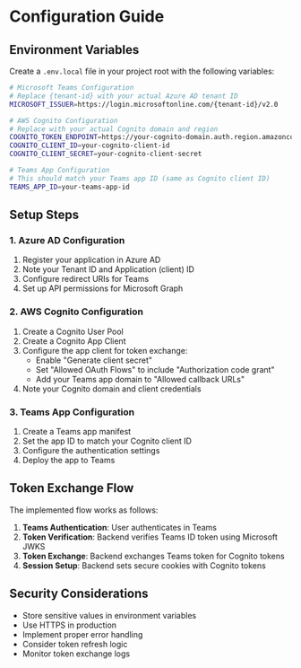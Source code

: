# Configuration Guide

## Environment Variables

Create a `.env.local` file in your project root with the following variables:

```bash
# Microsoft Teams Configuration
# Replace {tenant-id} with your actual Azure AD tenant ID
MICROSOFT_ISSUER=https://login.microsoftonline.com/{tenant-id}/v2.0

# AWS Cognito Configuration
# Replace with your actual Cognito domain and region
COGNITO_TOKEN_ENDPOINT=https://your-cognito-domain.auth.region.amazoncognito.com/oauth2/token
COGNITO_CLIENT_ID=your-cognito-client-id
COGNITO_CLIENT_SECRET=your-cognito-client-secret

# Teams App Configuration
# This should match your Teams app ID (same as Cognito client ID)
TEAMS_APP_ID=your-teams-app-id
```

## Setup Steps

### 1. Azure AD Configuration
1. Register your application in Azure AD
2. Note your Tenant ID and Application (client) ID
3. Configure redirect URIs for Teams
4. Set up API permissions for Microsoft Graph

### 2. AWS Cognito Configuration
1. Create a Cognito User Pool
2. Create a Cognito App Client
3. Configure the app client for token exchange:
   - Enable "Generate client secret"
   - Set "Allowed OAuth Flows" to include "Authorization code grant"
   - Add your Teams app domain to "Allowed callback URLs"
4. Note your Cognito domain and client credentials

### 3. Teams App Configuration
1. Create a Teams app manifest
2. Set the app ID to match your Cognito client ID
3. Configure the authentication settings
4. Deploy the app to Teams

## Token Exchange Flow

The implemented flow works as follows:

1. **Teams Authentication**: User authenticates in Teams
2. **Token Verification**: Backend verifies Teams ID token using Microsoft JWKS
3. **Token Exchange**: Backend exchanges Teams token for Cognito tokens
4. **Session Setup**: Backend sets secure cookies with Cognito tokens

## Security Considerations

- Store sensitive values in environment variables
- Use HTTPS in production
- Implement proper error handling
- Consider token refresh logic
- Monitor token exchange logs 